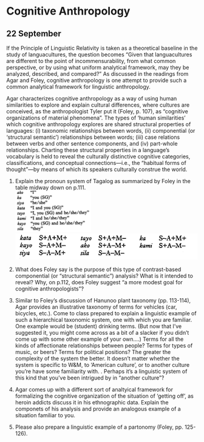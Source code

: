 ---
...

Cognitive Anthropology
======================

22 September
------------

If the Principle of Linguistic Relativity is taken as a theoretical
baseline in the study of languacultures, the question becomes “Given
that languacultures are different to the point of incommensurability,
from what common perspective, or by using what uniform analytical
framework, may they be analyzed, described, and compared?” As discussed
in the readings from Agar and Foley, cognitive anthropology is one
attempt to provide such a common analytical framework for linguistic
anthropology.

Agar characterizes cognitive anthropology as a way of using human
similarities to explore and explain cultural differences, where cultures
are conceived, as the anthropologist Tyler put it (Foley, p. 107), as
“cognitive organizations of material phenomena”. The types of ‘human
similarities’ which cognitive anthropology explores are shared
structural properties of languages: (i) taxonomic relationships between
words, (ii) componential (or ‘structural semantic’) relationships
between words; (iii) case relations between verbs and other sentence
components, and (iv) part-whole relationships. Charting these structural
properties in a language’s vocabulary is held to reveal the culturally
distinctive cognitive categories, classifications, and conceptual
connections—i.e., the “habitual forms of thought”—by means of which its
speakers culturally construe the world.

1.  Explain the pronoun system of Tagalog as summarized by Foley in the
    table midway down on p.111.\
    ![image](.resources/1.png)\
    ![image](.resources/2.png)

2.  What does Foley say is the purpose of this type of contrast-based
    componential (or “structural semantic”) analysis? What is it
    intended to reveal? Why, on p.112, does Foley suggest “a more modest
    goal for cognitive anthropologists”?

3.  Similar to Foley’s discussion of Hanunoo plant taxonomy
    (pp. 113-114), Agar provides an illustrative taxonomy of terms for
    vehicles (car, bicycles, etc.). Come to class prepared to explain a
    linguistic example of such a hierarchical taxonomic system, one with
    which you are familiar. One example would be (student)
    drinking terms. (But now that I’ve suggested it, you might come
    across as a bit of a slacker if you didn’t come up with some other
    example of your own….) Terms for all the kinds of affectionate
    relationships between people? Terms for types of music, or beers?
    Terms for political positions? The greater the complexity of the
    system the better. It doesn’t matter whether the system is specific
    to W&M, to ‘American culture’, or to another culture you’re have
    some familiarity with. . Perhaps it’s a linguistic system of this
    kind that you’ve been intrigued by in “another culture”?

4.  Agar comes up with a different sort of analtyical framework for
    formalizing the cognitive organization of the situation of ‘getting
    off’, as heroin addicts discuss it in his ethnographic data. Explain
    the componets of his analysis and provide an analogous example of a
    situation familiar to you.

5.  Please also prepare a linguistic example of a partonomy
    (Foley, pp. 125-126).
